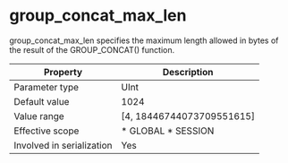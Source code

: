 group_concat_max_len 
=========================================

group_concat_max_len specifies the maximum length allowed in bytes of the result of the GROUP_CONCAT() function. 


|       **Property**        |                                              **Description**                                               |
|---------------------------|------------------------------------------------------------------------------------------------------------|
| Parameter type            | UInt                                                                                                       |
| Default value             | 1024                                                                                                       |
| Value range               | \[4, 18446744073709551615\]                                                                                |
| Effective scope           | * GLOBAL   * SESSION    |
| Involved in serialization | Yes                                                                                                        |


